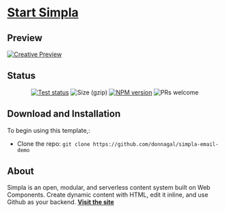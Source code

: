 # [Start Simpla](https://www.simplajs.org/)



## Preview

[![Creative Preview](https://camo.githubusercontent.com/2386d7c94de5a001912fa344294a8f845a24fb5a/68747470733a2f2f7777772e73696d706c616a732e6f72672f6173736574732f7075626c69632f6c6f676f2e706e67)](https://www.simplajs.org/)


## Status

<p align="center">
  <a href="https://travis-ci.org/simplajs/simpla"><img src="https://travis-ci.org/simplajs/simpla.svg?branch=master" alt="Test status"></a>
  <img src="http://img.badgesize.io/https://unpkg.com/simpla?compression=gzip&label=size%20(gzip)" alt="Size (gzip)">
  <a href="https://www.npmjs.com/package/simpla"><img src="https://img.shields.io/npm/v/simpla.svg" alt="NPM version"></a>
  <img src="https://img.shields.io/badge/PRs-welcome-brightgreen.svg" alt="PRs welcome">
</p>

## Download and Installation

To begin using this template,:
* Clone the repo: `git clone https://github.com/donnagal/simpla-email-demo`

## About
Simpla is an open, modular, and serverless content system built on Web Components. Create dynamic content with HTML, edit it inline, and use Github as your backend.
**[Visit the site](https://www.simplajs.org/)**
